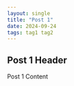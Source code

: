 ```yaml
---
layout: single
title: "Post 1"
date: 2024-09-24
tags: tag1 tag2
---
```


## Post 1 Header

Post 1 Content
